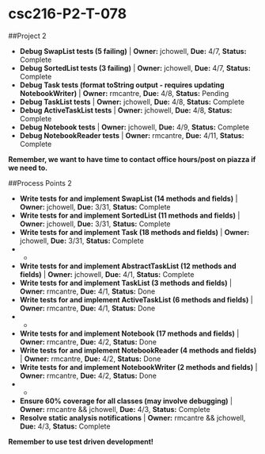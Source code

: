 # csc216-P2-T-078

##Project 2

- **Debug SwapList tests (5 failing)** | **Owner:** jchowell, **Due:** 4/7, **Status:** Complete
- **Debug SortedList tests (3 failing)** | **Owner:** jchowell, **Due:** 4/7, **Status:** Complete
- **Debug Task tests (format toString output - requires updating NotebookWriter)** | **Owner:** rmcantre, **Due:** 4/8, **Status:** Pending
- **Debug TaskList tests** | **Owner:** jchowell, **Due:** 4/8, **Status:** Complete
- **Debug ActiveTaskList tests** | **Owner:** jchowell, **Due:** 4/8, **Status:** Complete
- **Debug Notebook tests** | **Owner:** jchowell, **Due:** 4/9, **Status:** Complete
- **Debug NotebookReader tests** | **Owner:** rmcantre, **Due:** 4/11, **Status:** Complete

**Remember, we want to have time to contact office hours/post on piazza if we need to.**

##Process Points 2

- **Write tests for and implement SwapList (14 methods and fields)** | **Owner:** jchowell, **Due:** 3/31, **Status:** Complete
- **Write tests for and implement SortedList (11 methods and fields)** | **Owner:** jchowell, **Due:** 3/31, **Status:** Complete
- **Write tests for and implement Task (18 methods and fields)** | **Owner:** jchowell, **Due:** 3/31, **Status:** Complete
- -
- **Write tests for and implement AbstractTaskList (12 methods and fields)** | **Owner:** jchowell, **Due:** 4/1, **Status:** Complete
- **Write tests for and implement TaskList (3 methods and fields)** | **Owner:** rmcantre, **Due:** 4/1, **Status:** Done
- **Write tests for and implement ActiveTaskList (6 methods and fields)** | **Owner:** rmcantre, **Due:** 4/1, **Status:** Done
- -
- **Write tests for and implement Notebook (17 methods and fields)** | **Owner:** rmcantre, **Due:** 4/2, **Status:** Done
- **Write tests for and implement NotebookReader (4 methods and fields)** | **Owner:** rmcantre, **Due:** 4/2, **Status:** Done
- **Write tests for and implement NotebookWriter (2 methods and fields)** | **Owner:** rmcantre, **Due:** 4/2, **Status:** Done
- -
- **Ensure 60% coverage for all classes (may involve debugging)** | **Owner:** rmcantre && jchowell, **Due:** 4/3, **Status:** Complete
- **Resolve static analysis notifications** | **Owner:** rmcantre && jchowell, **Due:** 4/3, **Status:** Complete

**Remember to use test driven development!**
